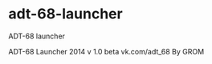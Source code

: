 adt-68-launcher
===============

ADT-68 launcher

ADT-68 Launcher 2014 v 1.0 beta
vk.com/adt_68
By GROM


